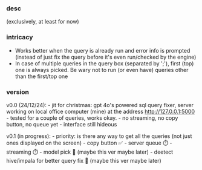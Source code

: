 ### desc
(exclusively, at least for now)

### intricacy
- Works better when the query is already run and error info is prompted (instead of just fix the query before it's even run/checked by the engine)
- In case of multiple queries in the query box (separated by ';'), first (top) one is always picked. Be wary not to run (or even have) queries other than the first/top one

### version
v0.0 (24/12/24): 
    - jit for christmas: gpt 4o's powered sql query fixer, server working on local office computer (mine) at the address http://127.0.0.1:5000
    - tested for a couple of queries, works okay. 
    - no streaming, no copy button, no queue yet
    - interface still hideous

v0.1 (in progress): 
    - priority: is there any way to get all the queries (not just ones displayed on the screen)
    - copy button ✅
    - server queue ⏱️
    - streaming ⏱️
    - model pick 🤔 (maybe this ver maybe later)
    - deetect hive/impala for better query fix 🤔 (maybe this ver maybe later)
